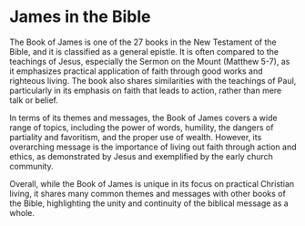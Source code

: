 # James in the Bible

The Book of James is one of the 27 books in the New Testament of the Bible, and it is classified as a general epistle. It is often compared to the teachings of Jesus, especially the Sermon on the Mount (Matthew 5-7), as it emphasizes practical application of faith through good works and righteous living. The book also shares similarities with the teachings of Paul, particularly in its emphasis on faith that leads to action, rather than mere talk or belief.

In terms of its themes and messages, the Book of James covers a wide range of topics, including the power of words, humility, the dangers of partiality and favoritism, and the proper use of wealth. However, its overarching message is the importance of living out faith through action and ethics, as demonstrated by Jesus and exemplified by the early church community.

Overall, while the Book of James is unique in its focus on practical Christian living, it shares many common themes and messages with other books of the Bible, highlighting the unity and continuity of the biblical message as a whole.